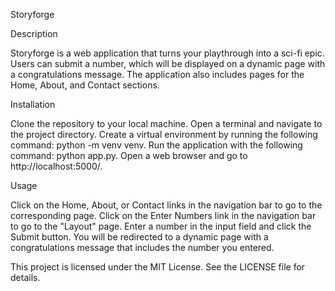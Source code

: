 Storyforge

Description

Storyforge is a web application that turns your playthrough into a sci-fi epic. Users can submit a number, which will be displayed on a dynamic page with a congratulations message. The application also includes pages for the Home, About, and Contact sections.

Installation

Clone the repository to your local machine.
Open a terminal and navigate to the project directory.
Create a virtual environment by running the following command: python -m venv venv.
Run the application with the following command: python app.py.
Open a web browser and go to http://localhost:5000/.


Usage

Click on the Home, About, or Contact links in the navigation bar to go to the corresponding page.
Click on the Enter Numbers link in the navigation bar to go to the "Layout" page.
Enter a number in the input field and click the Submit button.
You will be redirected to a dynamic page with a congratulations message that includes the number you entered.

This project is licensed under the MIT License. See the LICENSE file for details.
